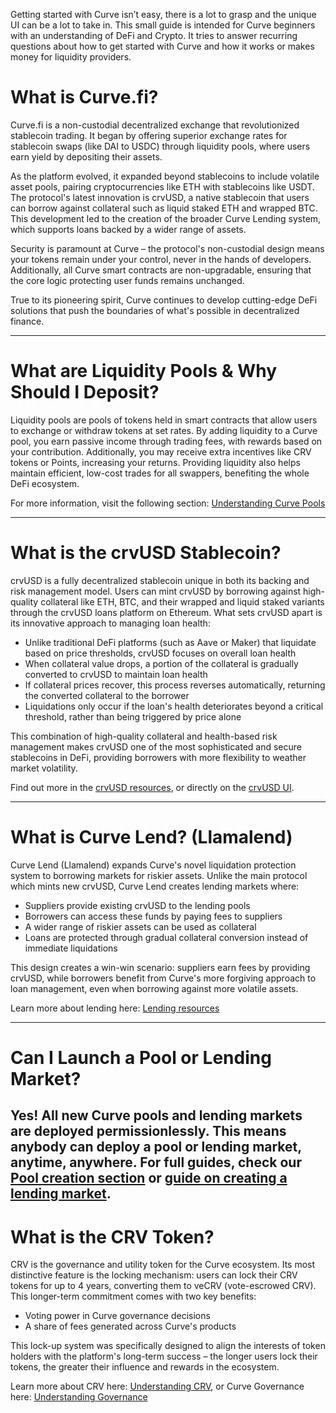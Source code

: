 Getting started with Curve isn’t easy, there is a lot to grasp and the unique UI can be a lot to take in. This small guide is intended for Curve beginners with an understanding of DeFi and Crypto. It tries to answer recurring questions about how to get started with Curve and how it works or makes money for liquidity providers.

# **What is Curve.fi?**

Curve.fi is a non-custodial decentralized exchange that revolutionized stablecoin trading. It began by offering superior exchange rates for stablecoin swaps (like DAI to USDC) through liquidity pools, where users earn yield by depositing their assets.

As the platform evolved, it expanded beyond stablecoins to include volatile asset pools, pairing cryptocurrencies like ETH with stablecoins like USDT. The protocol's latest innovation is crvUSD, a native stablecoin that users can borrow against collateral such as liquid staked ETH and wrapped BTC. This development led to the creation of the broader Curve Lending system, which supports loans backed by a wider range of assets.

Security is paramount at Curve – the protocol's non-custodial design means your tokens remain under your control, never in the hands of developers. Additionally, all Curve smart contracts are non-upgradable, ensuring that the core logic protecting user funds remains unchanged.

True to its pioneering spirit, Curve continues to develop cutting-edge DeFi solutions that push the boundaries of what's possible in decentralized finance.

---

# **What are Liquidity Pools & Why Should I Deposit?**

Liquidity pools are pools of tokens held in smart contracts that allow users to exchange or withdraw tokens at set rates. By adding liquidity to a Curve pool, you earn passive income through trading fees, with rewards based on your contribution. Additionally, you may receive extra incentives like CRV tokens or Points, increasing your returns. Providing liquidity also helps maintain efficient, low-cost trades for all swappers, benefiting the whole DeFi ecosystem.

For more information, visit the following section: [Understanding Curve Pools](pools/overview.md)

---

# **What is the crvUSD Stablecoin?**

crvUSD is a fully decentralized stablecoin unique in both its backing and risk management model. Users can mint crvUSD by borrowing against high-quality collateral like ETH, BTC, and their wrapped and liquid staked variants through the crvUSD loans platform on Ethereum.
What sets crvUSD apart is its innovative approach to managing loan health:

- Unlike traditional DeFi platforms (such as Aave or Maker) that liquidate based on price thresholds, crvUSD focuses on overall loan health
- When collateral value drops, a portion of the collateral is gradually converted to crvUSD to maintain loan health
- If collateral prices recover, this process reverses automatically, returning the converted collateral to the borrower
- Liquidations only occur if the loan's health deteriorates beyond a critical threshold, rather than being triggered by price alone

This combination of high-quality collateral and health-based risk management makes crvUSD one of the most sophisticated and secure stablecoins in DeFi, providing borrowers with more flexibility to weather market volatility.

Find out more in the [crvUSD resources](./crvusd/overview.md), or directly on the [crvUSD UI](https://curve.finance/crvusd/#/ethereum).

---

# **What is Curve Lend? (Llamalend)**

Curve Lend (Llamalend) expands Curve's novel liquidation protection system to borrowing markets for riskier assets. Unlike the main protocol which mints new crvUSD, Curve Lend creates lending markets where:

- Suppliers provide existing crvUSD to the lending pools
- Borrowers can access these funds by paying fees to suppliers
- A wider range of riskier assets can be used as collateral
- Loans are protected through gradual collateral conversion instead of immediate liquidations

This design creates a win-win scenario: suppliers earn fees by providing crvUSD, while borrowers benefit from Curve's more forgiving approach to loan management, even when borrowing against more volatile assets.

Learn more about lending here: [Lending resources](lending/overview.md)

---

# **Can I Launch a Pool or Lending Market?**

**Yes! All new Curve pools and lending markets are deployed permissionlessly**. This means anybody can deploy a pool or lending market, anytime, anywhere. For full guides, check our [Pool creation section](pool-creation/pool-creation-overview.md) or [guide on creating a lending market](lending/create-lending-market.md).
​
---

# **What is the CRV Token?**

CRV is the governance and utility token for the Curve ecosystem. Its most distinctive feature is the locking mechanism: users can lock their CRV tokens for up to 4 years, converting them to veCRV (vote-escrowed CRV). This longer-term commitment comes with two key benefits:

- Voting power in Curve governance decisions
- A share of fees generated across Curve's products

This lock-up system was specifically designed to align the interests of token holders with the platform's long-term success – the longer users lock their tokens, the greater their influence and rewards in the ecosystem.

Learn more about CRV here: [Understanding CRV](crv-token/overview.md), or Curve Governance here: [Understanding Governance](governance/understanding-governance.md)